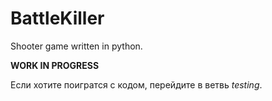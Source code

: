 # BattleKiller
Shooter game written in python.

**WORK IN PROGRESS**

Если хотите поигратся с кодом, перейдите в ветвь *testing*.
